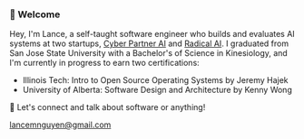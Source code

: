 ### 👋 Welcome
Hey, I'm Lance, a self-taught software engineer who builds and evaluates AI systems at two startups, [Cyber Partner AI](https://cyberpartnerai.com/) and [Radical AI](https://lab.radicalai.app/).
I graduated from San Jose State University with a Bachelor's of Science in Kinesiology, and I'm currently in progress to earn two certifications:
- Illinois Tech: Intro to Open Source Operating Systems by Jeremy Hajek
- University of Alberta: Software Design and Architecture by Kenny Wong

💬 Let's connect and talk about software or anything!

lancemnguyen@gmail.com
